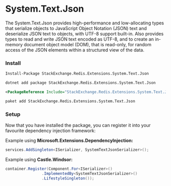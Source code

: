 # System.Text.Json

The System.Text.Json provides high-performance and low-allocating types that serialize objects to JavaScript Object Notation (JSON) text and deserialize JSON text to objects, with UTF-8 support built-in. Also provides types to read and write JSON text encoded as UTF-8, and to create an in-memory document object model (DOM), that is read-only, for random access of the JSON elements within a structured view of the data.

### Install

```bash
Install-Package StackExchange.Redis.Extensions.System.Text.Json
```

```bash
dotnet add package StackExchange.Redis.Extensions.System.Text.Json
```

```xml
<PackageReference Include="StackExchange.Redis.Extensions.System.Text.Json" Version="5.5.0" />
```

```bash
paket add StackExchange.Redis.Extensions.System.Text.Json
```

### Setup

Now that you have installed the package, you can register it into your favourite dependency injection framework:

Example using **Microsoft.Extensions.DependencyInjection:**

```csharp
services.AddSingleton<ISerializer, SystemTextJsonSerializer>();
```

Example using **Castle.Windsor:**

```csharp
container.Register(Component.For<ISerializer>()
				.ImplementedBy<SystemTextJsonSerializer>()
				.LifestyleSingleton());
```
